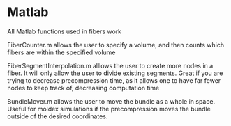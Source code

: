 # Matlab

All Matlab functions used in fibers work

FiberCounter.m allows the user to specify a volume, and then counts which fibers are within the specified volume

FiberSegmentInterpolation.m alllows the user to create more nodes in a fiber. It will only allow the user to divide existing segments. Great if you are trying to decrease precompression time, as it allows one to have far fewer nodes to keep track of, decreasing computation time

BundleMover.m allows the user to move the bundle as a whole in space. Useful for moldex simulations if the precompression moves the bundle outside of the desired coordinates.


